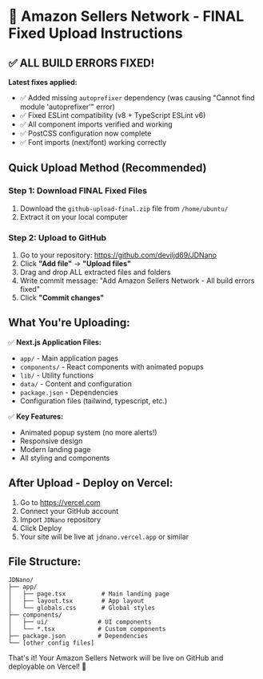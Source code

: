 
# 🚀 Amazon Sellers Network - FINAL Fixed Upload Instructions

## ✅ ALL BUILD ERRORS FIXED!

**Latest fixes applied:**
- ✅ Added missing `autoprefixer` dependency (was causing "Cannot find module 'autoprefixer'" error)
- ✅ Fixed ESLint compatibility (v8 + TypeScript ESLint v6)
- ✅ All component imports verified and working
- ✅ PostCSS configuration now complete
- ✅ Font imports (next/font) working correctly

## Quick Upload Method (Recommended)

### Step 1: Download FINAL Fixed Files
1. Download the `github-upload-final.zip` file from `/home/ubuntu/`
2. Extract it on your local computer

### Step 2: Upload to GitHub
1. Go to your repository: https://github.com/deviljd69/JDNano
2. Click **"Add file"** → **"Upload files"**
3. Drag and drop ALL extracted files and folders
4. Write commit message: "Add Amazon Sellers Network - All build errors fixed"
5. Click **"Commit changes"**

## What You're Uploading:

✅ **Next.js Application Files:**
- `app/` - Main application pages
- `components/` - React components with animated popups
- `lib/` - Utility functions
- `data/` - Content and configuration
- `package.json` - Dependencies
- Configuration files (tailwind, typescript, etc.)

✅ **Key Features:**
- Animated popup system (no more alerts!)
- Responsive design
- Modern landing page
- All styling and components

## After Upload - Deploy on Vercel:

1. Go to https://vercel.com
2. Connect your GitHub account
3. Import `JDNano` repository  
4. Click Deploy
5. Your site will be live at `jdnano.vercel.app` or similar

## File Structure:
```
JDNano/
├── app/
│   ├── page.tsx          # Main landing page
│   ├── layout.tsx        # App layout
│   └── globals.css       # Global styles
├── components/
│   ├── ui/              # UI components
│   └── *.tsx            # Custom components
├── package.json         # Dependencies
└── [other config files]
```

That's it! Your Amazon Sellers Network will be live on GitHub and deployable on Vercel! 🎉
